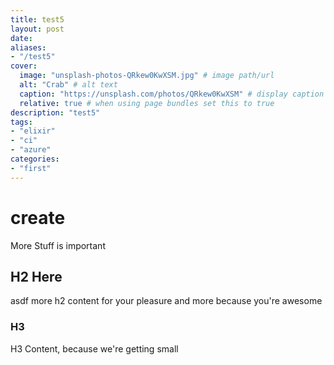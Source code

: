 ```yaml
---
title: test5
layout: post
date: 
aliases:
- "/test5"
cover:  
  image: "unsplash-photos-QRkew0KwXSM.jpg" # image path/url 
  alt: "Crab" # alt text
  caption: "https://unsplash.com/photos/QRkew0KwXSM" # display caption under cover
  relative: true # when using page bundles set this to true
description: "test5"
tags:
- "elixir"
- "ci"
- "azure"
categories:
- "first"
---
```


# create

More Stuff is important

## H2 Here
asdf
more h2 content for your pleasure
and more because you're awesome

### H3
H3 Content, because we're getting small